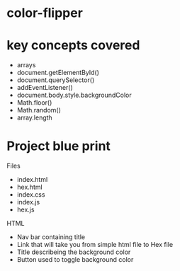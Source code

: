 # color-flipper

# key concepts covered

- arrays
- document.getElementById()
- document.querySelector()
- addEventListener()
- document.body.style.backgroundColor
- Math.floor()
- Math.random()
- array.length

# Project blue print

Files

- index.html
- hex.html
- index.css
- index.js
- hex.js

HTML

- Nav bar containing title
- Link that will take you from simple html file to Hex file
- Title describeing the background color
- Button used to toggle background color

